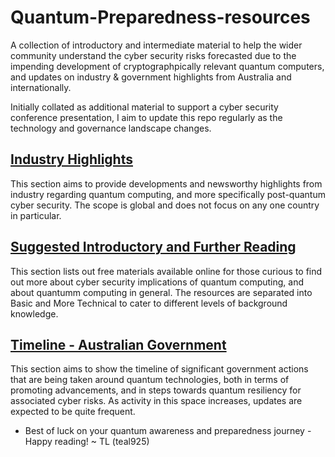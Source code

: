 # Quantum-Preparedness-resources
A collection of introductory and intermediate material to help the wider community understand the cyber security risks forecasted due to the impending development of cryptographpically relevant quantum computers, and updates on industry &amp; government highlights from Australia and internationally.

Initially collated as additional material to support a cyber security conference presentation, I aim to update this repo regularly as the technology and governance landscape changes.

## [Industry Highlights](https://github.com/teal925/Quantum-Preparedness-resources/blob/main/Industry%20Highlights.md) ##
This section aims to provide developments and newsworthy highlights from industry regarding quantum computing, and more specifically post-quantum cyber security. The scope is global and does not focus on any one country in particular.

## [Suggested Introductory and Further Reading](https://github.com/teal925/Quantum-Preparedness-resources/blob/main/Suggested%20Introductory%20and%20Further%20Reading%20Materials.md) ##
This section lists out free materials available online for those curious to find out more about cyber security implications of quantum computing, and about quantumm computing in general. The resources are separated into Basic and More Technical to cater to different levels of background knowledge.

## [Timeline - Australian Government](https://github.com/teal925/Quantum-Preparedness-resources/blob/main/Timeline%20-%20Australian%20Government.md) ##
This section aims to show the timeline of significant government actions that are being taken around quantum technologies, both in terms of promoting advancements, and in steps towards quantum resiliency for associated cyber risks. As activity in this space increases, updates are expected to be quite frequent.


- Best of luck on your quantum awareness and preparedness journey -
Happy reading!
~ TL (teal925)
